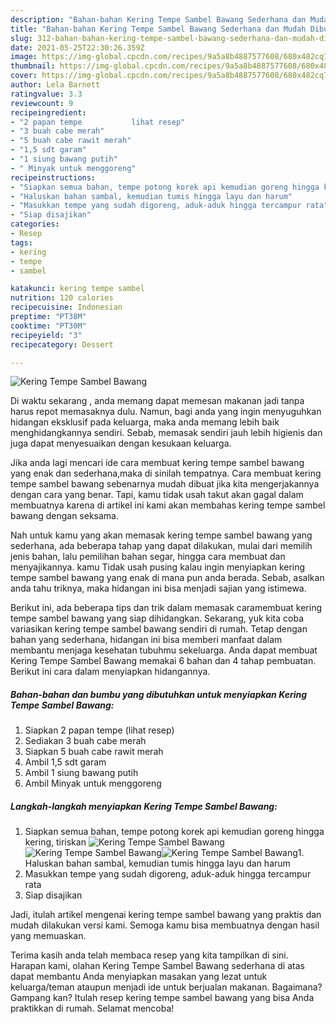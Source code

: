 ```yaml
---
description: "Bahan-bahan Kering Tempe Sambel Bawang Sederhana dan Mudah Dibuat"
title: "Bahan-bahan Kering Tempe Sambel Bawang Sederhana dan Mudah Dibuat"
slug: 312-bahan-bahan-kering-tempe-sambel-bawang-sederhana-dan-mudah-dibuat
date: 2021-05-25T22:30:26.359Z
image: https://img-global.cpcdn.com/recipes/9a5a8b4887577608/680x482cq70/kering-tempe-sambel-bawang-foto-resep-utama.jpg
thumbnail: https://img-global.cpcdn.com/recipes/9a5a8b4887577608/680x482cq70/kering-tempe-sambel-bawang-foto-resep-utama.jpg
cover: https://img-global.cpcdn.com/recipes/9a5a8b4887577608/680x482cq70/kering-tempe-sambel-bawang-foto-resep-utama.jpg
author: Lela Barnett
ratingvalue: 3.3
reviewcount: 9
recipeingredient:
- "2 papan tempe           lihat resep"
- "3 buah cabe merah"
- "5 buah cabe rawit merah"
- "1,5 sdt garam"
- "1 siung bawang putih"
- " Minyak untuk menggoreng"
recipeinstructions:
- "Siapkan semua bahan, tempe potong korek api kemudian goreng hingga kering, tiriskan"
- "Haluskan bahan sambal, kemudian tumis hingga layu dan harum"
- "Masukkan tempe yang sudah digoreng, aduk-aduk hingga tercampur rata"
- "Siap disajikan"
categories:
- Resep
tags:
- kering
- tempe
- sambel

katakunci: kering tempe sambel 
nutrition: 120 calories
recipecuisine: Indonesian
preptime: "PT38M"
cooktime: "PT30M"
recipeyield: "3"
recipecategory: Dessert

---
```



![Kering Tempe Sambel Bawang](https://img-global.cpcdn.com/recipes/9a5a8b4887577608/680x482cq70/kering-tempe-sambel-bawang-foto-resep-utama.jpg)

Di waktu  sekarang , anda memang dapat memesan makanan jadi tanpa harus repot memasaknya dulu. Namun, bagi anda yang ingin menyuguhkan hidangan eksklusif pada keluarga, maka anda memang lebih baik menghidangkannya sendiri. Sebab, memasak sendiri jauh lebih higienis dan juga dapat menyesuaikan dengan kesukaan keluarga.

Jika anda lagi mencari ide cara membuat kering tempe sambel bawang yang enak dan sederhana,maka di sinilah tempatnya. Cara membuat kering tempe sambel bawang  sebenarnya mudah dibuat jika kita mengerjakannya dengan cara yang benar. Tapi, kamu tidak usah takut akan gagal dalam membuatnya 
karena di artikel ini kami akan membahas kering tempe sambel bawang dengan seksama.  



Nah untuk kamu yang akan memasak kering tempe sambel bawang yang sederhana, ada beberapa tahap yang dapat dilakukan, mulai dari memilih jenis bahan, lalu pemilihan bahan segar, hingga cara membuat dan menyajikannya. kamu Tidak usah pusing kalau ingin menyiapkan kering tempe sambel bawang yang enak di mana pun anda berada. Sebab, asalkan anda  tahu triknya, maka hidangan ini bisa menjadi sajian yang istimewa.

Berikut ini, ada beberapa tips dan trik dalam memasak caramembuat kering tempe sambel bawang yang siap dihidangkan. Sekarang, yuk kita coba variasikan kering tempe sambel bawang sendiri di rumah. Tetap dengan bahan yang sederhana, hidangan ini bisa memberi manfaat dalam membantu menjaga kesehatan tubuhmu sekeluarga. Anda dapat membuat Kering Tempe Sambel Bawang memakai 6 bahan dan 4 tahap pembuatan. Berikut ini cara dalam menyiapkan hidangannya.

<!--inarticleads1-->

##### Bahan-bahan dan bumbu yang dibutuhkan untuk menyiapkan Kering Tempe Sambel Bawang:

1. Siapkan 2 papan tempe           (lihat resep)
1. Sediakan 3 buah cabe merah
1. Siapkan 5 buah cabe rawit merah
1. Ambil 1,5 sdt garam
1. Ambil 1 siung bawang putih
1. Ambil  Minyak untuk menggoreng




<!--inarticleads2-->

##### Langkah-langkah menyiapkan Kering Tempe Sambel Bawang:

1. Siapkan semua bahan, tempe potong korek api kemudian goreng hingga kering, tiriskan
<img src="https://img-global.cpcdn.com/steps/99b5291989302d25/160x128cq70/kering-tempe-sambel-bawang-langkah-memasak-1-foto.jpg" alt="Kering Tempe Sambel Bawang"><img src="https://img-global.cpcdn.com/steps/a4bc26a60e633aad/160x128cq70/kering-tempe-sambel-bawang-langkah-memasak-1-foto.jpg" alt="Kering Tempe Sambel Bawang"><img src="https://img-global.cpcdn.com/steps/ad855f9390d3c8a1/160x128cq70/kering-tempe-sambel-bawang-langkah-memasak-1-foto.jpg" alt="Kering Tempe Sambel Bawang">1. Haluskan bahan sambal, kemudian tumis hingga layu dan harum
1. Masukkan tempe yang sudah digoreng, aduk-aduk hingga tercampur rata
1. Siap disajikan




Jadi, itulah artikel mengenai  kering tempe sambel bawang  yang praktis dan mudah dilakukan versi kami. Semoga kamu bisa membuatnya dengan hasil yang memuaskan. 

Terima kasih anda telah membaca resep yang kita tampilkan di sini. Harapan kami, olahan  Kering Tempe Sambel Bawang sederhana di atas dapat membantu Anda menyiapkan masakan yang lezat untuk keluarga/teman ataupun menjadi ide untuk berjualan makanan. Bagaimana? Gampang kan? Itulah resep kering tempe sambel bawang yang bisa Anda praktikkan di rumah. Selamat mencoba!

